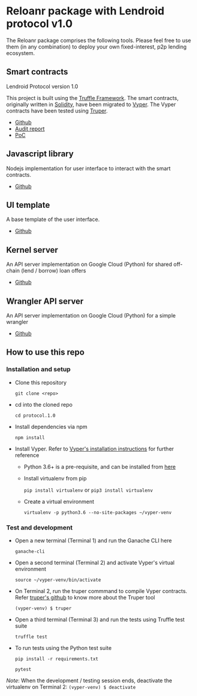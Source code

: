# Reloanr package with Lendroid protocol v1.0
The Reloanr package comprises the following tools. Please feel free to use them (in any combination) to deploy your own fixed-interest, p2p lending ecosystem.

## Smart contracts
Lendroid Protocol version 1.0

This project is built using the [Truffle Framework](https://truffleframework.com/docs/truffle/overview "Truffle overview"). The smart contracts, originally written in [Solidity](https://solidity.readthedocs.io, "Solidity ReadTheDocs"), have been migrated to [Vyper](https://vyper.readthedocs.io "Vyper ReadTheDocs"). The Vyper contracts have been tested using [Truper](https://github.com/maurelian/truper "Truper's github repo").

- [Github](https://github.com/lendroidproject/protocol.1.0)
- [Audit report](https://github.com/lendroidproject/protocol.1.0/blob/master/audit-report.pdf)
- [PoC](https://app.reloanr.com)

## Javascript library
Nodejs implementation for user interface to interact with the smart contracts.
- [Github](https://github.com/lendroidproject/lendroid-js)
## UI template
A base template of the user interface.
- [Github](https://github.com/lendroidproject/reloanr-ui)
## Kernel server
An API server implementation on Google Cloud (Python) for shared off-chain (lend / borrow) loan offers
- [Github](https://github.com/lendroidproject/kernel-server)
## Wrangler API server
An API server implementation on Google Cloud (Python) for a simple wrangler
- [Github](https://github.com/lendroidproject/pywrangler)

## How to use this repo

### Installation and setup
* Clone this repository

  `git clone <repo>`

* cd into the cloned repo

  `cd protocol.1.0`

* Install dependencies via npm

  `npm install`

* Install Vyper. Refer to [Vyper's installation instructions](https://vyper.readthedocs.io/en/latest/installing-vyper.html "Installing Vyper") for further reference

  * Python 3.6+ is a pre-requisite, and can be installed from [here](https://www.python.org/downloads "Python version downloads")

  * Install virtualenv from pip

    `pip install virtualenv` or `pip3 install virtualenv`

  * Create a virtual environment

    `virtualenv -p python3.6 --no-site-packages ~/vyper-venv`

### Test and development

* Open a new terminal (Terminal 1) and run the Ganache CLI here

  `ganache-cli`

* Open a second terminal (Terminal 2) and activate Vyper's virtual environment

  `source ~/vyper-venv/bin/activate`

* On Terminal 2, run the truper commmand to compile Vyper contracts. Refer [truper's github](https://github.com/maurelian/truper) to know more about the Truper tool

  `(vyper-venv) $ truper`

* Open a third terminal (Terminal 3) and run the tests using Truffle test suite

  `truffle test`

* To run tests using the Python test suite

    `pip install -r requirements.txt`

    `pytest`

_Note_: When the development / testing session ends, deactivate the virtualenv on Terminal 2: `(vyper-venv) $ deactivate`
